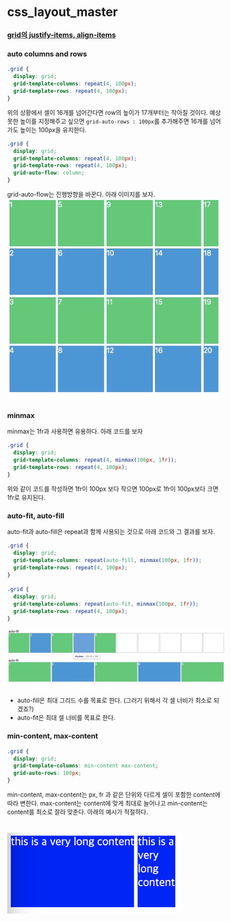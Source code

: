 # css_layout_master

### [grid의 justify-items, align-items]()

### auto columns and rows

```css
.grid {
  display: grid;
  grid-template-columns: repeat(4, 100px);
  grid-template-rows: repeat(4, 100px);
}
```

위의 상황에서 셀이 16개를 넘어간다면 row의 높이가 17개부터는 작아질 것이다. 예상 못한 높이를 지정해주고 싶으면 `grid-auto-rows : 100px`를 추가해주면 16개를 넘어가도 높이는 100px을 유지한다.

```css
.grid {
  display: grid;
  grid-template-columns: repeat(4, 100px);
  grid-template-rows: repeat(4, 100px);
  grid-auto-flow: column;
}
```

grid-auto-flow는 진행방향을 바꾼다. 아래 이미지를 보자.
<img src ="./readImg/img2.png">

### minmax

minmax는 1fr과 사용하면 유용하다. 아래 코드를 보자

```css
.grid {
  display: grid;
  grid-template-columns: repeat(4, minmax(100px, 1fr));
  grid-template-rows: repeat(4, 100px);
}
```

위와 같이 코드를 작성하면 1fr이 100px 보다 작으면 100px로 1fr이 100px보다 크면 1fr로 유지된다.

### auto-fit, auto-fill

auto-fit과 auto-fill은 repeat과 함께 사용되는 것으로 아래 코드와 그 결과를 보자.

```css
.grid {
  display: grid;
  grid-template-columns: repeat(auto-fill, minmax(100px, 1fr));
  grid-template-rows: repeat(4, 100px);
}

.grid {
  display: grid;
  grid-template-columns: repeat(auto-fit, minmax(100px, 1fr));
  grid-template-rows: repeat(4, 100px);
}
```

<img src = "./readImg/img1.png">

- auto-fill은 최대 그리드 수를 목표로 한다. (그러기 위해서 각 셀 너비가 최소로 되겠죠?)
- auto-fit은 최대 셀 너비를 목표로 한다.

### min-content, max-content

```css
.grid {
  display: grid;
  grid-template-columns: min-content max-content;
  grid-auto-rows: 100px;
}
```

min-content, max-content는 px, fr 과 같은 단위와 다르게 셀이 포함한 content에 따라 변한다. max-content는 content에 맞게 최대로 늘어나고 min-content는 content를 최소로 잘라 맞춘다. 아래의 예시가 적절하다.

# <img src="./readImg/img3.png" width="400">
